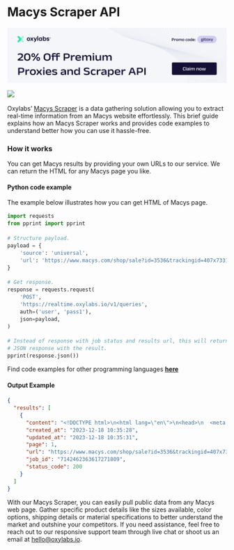 # Macys Scraper API

[![Oxylabs promo code](https://raw.githubusercontent.com/oxylabs/product-integrations/refs/heads/master/Affiliate-Universal-1090x275.png)](https://oxylabs.io/pages/gitoxy?utm_source=877&utm_medium=affiliate&groupid=877&utm_content=macys-scraper-github&transaction_id=102f49063ab94276ae8f116d224b67)

[![](https://dcbadge.vercel.app/api/server/eWsVUJrnG5)](https://discord.gg/GbxmdGhZjq)

Oxylabs’ [Macys Scraper](https://oxylabs.io/products/scraper-api/ecommerce/macys?utm_source=github&utm_medium=repositories&utm_campaign=product) is a data gathering solution allowing you to extract real-time information from an Macys website effortlessly. This brief guide explains how an Macys Scraper works and provides code examples to understand better how you can use it hassle-free.

### How it works

You can get Macys results by providing your own URLs to our service. We can return the HTML for any Macys page you like.

#### Python code example

The example below illustrates how you can get HTML of Macys page.

```python
import requests
from pprint import pprint

# Structure payload.
payload = {
    'source': 'universal',
    'url': 'https://www.macys.com/shop/sale?id=3536&trackingid=407x733169&m_sc=sem&m_sb=google&m_tp=trademark&m_ac=google_trademark_international&m_ag=macy%27score_exact&m_cn=ggl_trademark_intl_lithuania_exact&m_pi=go_cmp-94807774_adg-154238318312_ad-674544461209_kwd-252677959_dev-c_ext-102882313401_prd-&gad_source=1&gclid=cj0kcqiayewrbhddarisagp1mwsg3z6ogoqrztdycjyqio5togc316ldkwuqkkbhrmiv4i_ho0gcjlkaagl6ealw_wcb'
}

# Get response.
response = requests.request(
    'POST',
    'https://realtime.oxylabs.io/v1/queries',
    auth=('user', 'pass1'),
    json=payload,
)

# Instead of response with job status and results url, this will return the
# JSON response with the result.
pprint(response.json())
```
Find code examples for other programming languages [**here**](https://github.com/oxylabs/macys-scraper/tree/main/code%20examples)

#### Output Example
```json
{
  "results": [
    {
      "content": "<!DOCTYPE html>\n<html lang=\"en\">\n<head>\n  <meta http-equiv=\"X-UA-Compatible\" content=\"IE=edge\">\n  <m ... </html>",
      "created_at": "2023-12-18 10:35:28",
      "updated_at": "2023-12-18 10:35:31",
      "page": 1,
      "url": "https://www.macys.com/shop/sale?id=3536&trackingid=407x733169&m_sc=sem&m_sb=google&m_tp=trademark&m_ac=google_trademark_international&m_ag=macy%27score_exact&m_cn=ggl_trademark_intl_lithuania_exact&m_pi=go_cmp-94807774_adg-154238318312_ad-674544461209_kwd-252677959_dev-c_ext-102882313401_prd-&gad_source=1&gclid=cj0kcqiayewrbhddarisagp1mwsg3z6ogoqrztdycjyqio5togc316ldkwuqkkbhrmiv4i_ho0gcjlkaagl6ealw_wcb",
      "job_id": "7142462363617271809",
      "status_code": 200
    }
  ]
}
```
With our Macys Scraper, you can easily pull public data from any Macys web page. Gather specific product details like the sizes available, color options, shipping details or material specifications to better understand the market and outshine your competitors. If you need assistance, feel free to reach out to our responsive support team through live chat or shoot us an email at hello@oxylabs.io.
